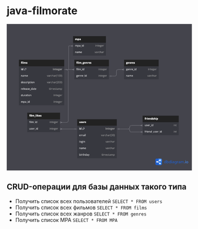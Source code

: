 # java-filmorate

![diagram](diagram.png)

## CRUD-операции для базы данных такого типа
- Получить список всех пользователей
  `SELECT * FROM users`
- Получить список всех фильмов
  `SELECT * FROM films`
- Получить список всех жанров
  `SELECT * FROM genres`
- Получить список MPA
  `SELECT * FROM MPA`
